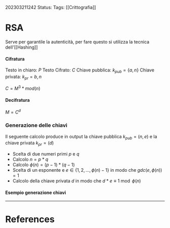 202303211242
Status: 
Tags: [[Crittografia]] 

# RSA

Serve per garantile la autenticità, per fare questo si utilizza la tecnica dell'[[Hashing]]

#### Cifratura
Testo in chiaro: $P$
Testo Cifrato: $C$
Chiave pubblica: $k_{pub}=\{a,n\}$
Chiave privata: $k_{pr}={b,n}$


$C=M^3*mod(n)$

#### Decifratura
$M=C^d$

### Generazione delle chiavi
Il seguente calcolo produce in output la chiave pubblica $k_{pub}=(n,e)$ e la chiave privata $k_{pr}=(d)$
- Scelta di due numeri primi $p$ e $q$
- Calcolo $n=p*q$
- Calcolo $\phi(n)=(p-1)*(q-1)$
- Scelta di un esponente e $e \in\{1,2,...,\phi(n)-1\}$ in modo che $gdc(e,\phi(n))=1$
- Calcolo della chiave privata $d$ in modo che $d*e \equiv  1 \bmod \phi(n)$

#### Esempio generazione chiavi





---
# References